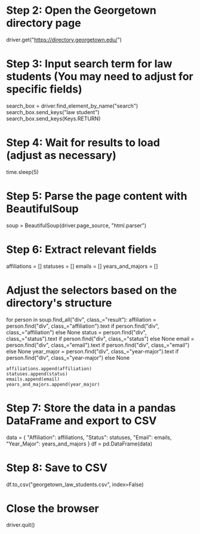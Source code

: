 
# Step 2: Open the Georgetown directory page
driver.get("https://directory.georgetown.edu/")

# Step 3: Input search term for law students (You may need to adjust for specific fields)
search_box = driver.find_element_by_name("search")
search_box.send_keys("law student")
search_box.send_keys(Keys.RETURN)

# Step 4: Wait for results to load (adjust as necessary)
time.sleep(5)

# Step 5: Parse the page content with BeautifulSoup
soup = BeautifulSoup(driver.page_source, "html.parser")

# Step 6: Extract relevant fields
affiliations = []
statuses = []
emails = []
years_and_majors = []

# Adjust the selectors based on the directory's structure
for person in soup.find_all("div", class_="result"):
    affiliation = person.find("div", class_="affiliation").text if person.find("div", class_="affiliation") else None
    status = person.find("div", class_="status").text if person.find("div", class_="status") else None
    email = person.find("div", class_="email").text if person.find("div", class_="email") else None
    year_major = person.find("div", class_="year-major").text if person.find("div", class_="year-major") else None
    
    affiliations.append(affiliation)
    statuses.append(status)
    emails.append(email)
    years_and_majors.append(year_major)

# Step 7: Store the data in a pandas DataFrame and export to CSV
data = {
    "Affiliation": affiliations,
    "Status": statuses,
    "Email": emails,
    "Year_Major": years_and_majors
}
df = pd.DataFrame(data)

# Step 8: Save to CSV
df.to_csv("georgetown_law_students.csv", index=False)

# Close the browser
driver.quit()